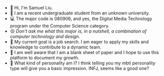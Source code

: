 - 👋 Hi, I'm Samuel Liu.
- 🏫 I am a recent undergraduate student from an unknown university.
- 💻 The major code is 080906, and yes, the Digital Media Technology program under the Computer Science category.
- 😒 *Don't ask me what this major is, in a nutshell, a combination of computer technology and design.*
- 🎯  My current goal is a job search. I am eager to apply my skills and knowledge to contribute to a dynamic team.
- 💪 I am well aware that I am a blank sheet of paper and I hope to use this platform to document my growth.
- 🧐 What kind of personality am I? I think telling you my mbti personality type will give you a basic impression. INFJ, seems like a good one?
